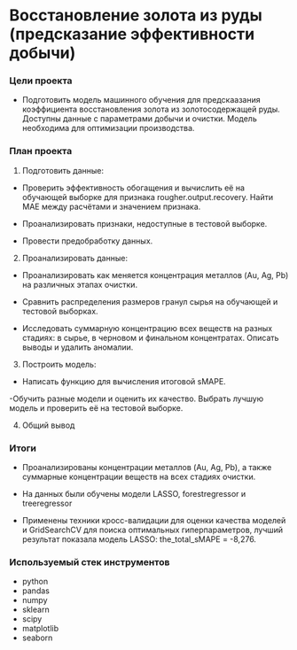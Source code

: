 #  Восстановление золота из руды (предсказание эффективности добычи)

### Цели проекта

- Подготовить модель машинного обучения для предскаазания коэффициента восстановления золота из золотосодержащей руды. Доступны данные с параметрами добычи и очистки. Модель необходима для оптимизации производства.  

### План проекта


1. Подготовить данные:

- Проверить эффективность обогащения и вычислить её на обучающей выборке для признака rougher.output.recovery. Найти MAE между расчётами и значением признака.

- Проанализировать признаки, недоступные в тестовой выборке.

- Провести предобработку данных.

2. Проанализировать данные:

- Проанализировать как меняется концентрация металлов (Au, Ag, Pb) на различных этапах очистки.

- Сравнить распределения размеров гранул сырья на обучающей и тестовой выборках.

- Исследовать суммарную концентрацию всех веществ на разных стадиях: в сырье, в черновом и финальном концентратах. Описать выводы и удалить аномалии.

3. Построить модель:

- Написать функцию для вычисления итоговой sMAPE.

-Обучить разные модели и оценить их качество. Выбрать лучшую модель и проверить её на тестовой выборке.

4. Общий вывод
 
### Итоги

- Проанализированы концентрации металлов (Au, Ag, Pb), а также суммарные концентрации веществ на всех стадиях очистки.  

- На данных были обучены модели LASSO, forestregressor и treeregressor
  
- Применены техники кросс-валидации для оценки качества моделей и GridSearchCV для поиска оптимальных гиперпараметров, лучший результат показала модель LASSO: the_total_sMAPE = -8,276.

### Используемый стек инструментов

- python
- pandas
- numpy
- sklearn
- scipy
- matplotlib
- seaborn
